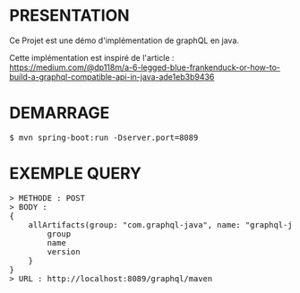 # PRESENTATION
Ce Projet est une démo d'implémentation de graphQL en java.

Cette implémentation est inspiré de l'article : 
https://medium.com/@dp118m/a-6-legged-blue-frankenduck-or-how-to-build-a-graphql-compatible-api-in-java-ade1eb3b9436

# DEMARRAGE
<pre>
$ mvn spring-boot:run -Dserver.port=8089
</pre>

# EXEMPLE QUERY
<pre>
> METHODE : POST
> BODY :
{
    allArtifacts(group: "com.graphql-java", name: "graphql-java") {
        group
        name
        version
    }
}
> URL : http://localhost:8089/graphql/maven
</pre>